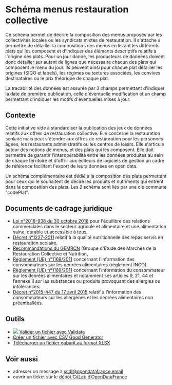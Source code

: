 <MenuSchema />

# Schéma menus restauration collective

Ce schéma permet de décrire la composition des menus proposés par les collectivités locales ou les syndicats mixtes de restauration. Il s'attache à permettre de détailler la compositions des menus en listant les différents plats qui les composent et d'indiquer des éléments descriptifs relatifs à l'origine des plats. 
Pour un jour donné, les producteurs de données doivent donc détailler sur autant de lignes que nécessaire chacun des plats qui composent le menu du jour. Ils peuvent ainsi pour chaque plat détailler les origines (SIQO et labels), les régimes ou textures associées, les convives destinataires ou le prix théorique de chaque plat.

La tracabilité des données est assurée par 3 champs permettant d'indiquer la date de première publication, celle d'éventuelle modification et un champ permettant d'indiquer les motifs d'éventuelles mises à jour.

## Contexte

Cette initiative vide à standardiser la publication des jeux de données relatifs aux offres de restauration collective. Elle concerne la restauration scolaire mais peut s'étendre aux offres de restauration pour les personnes âgées, les restaurants administratifs ou les centres de loisirs. Elle s'articule autour des notions de menus, et des plats qui les composent. 
Elle doit permettre de garantir l'interopérabilité entre les données produites au sein de chaque territoire et d'offrir aux éditeurs de logiciels de gestion un cadre de référence facilitant l'export de leurs données en open data.

Un schéma complémentaire est dédié à la composition des plats permettant pour ceux qui le souhaitent de décire les produits et nutriments qui entrent dans la composition des plats. Les 2 schéma sont liés par une clé commune "codePlat".


## Documents de cadrage juridique

* [Loi n°2018-938 du 30 octobre 2018](https://www.legifrance.gouv.fr/loda/id/JORFTEXT000037547946/#JORFARTI000037547961) pour l'équilibre des relations commerciales dans le secteur agricole et alimentaire et une alimentation saine, durable et accessible à tous.
* [Décret n°1227-2011](https://www.legifrance.gouv.fr/jorf/id/JORFTEXT000024614716/) relatif à la qualité nutritionnelle des repas servis en restauration scolaire.
* [Recommandations du GEMRCN](https://www.economie.gouv.fr/daj/recommandation-nutrition) (Groupe d'Etude des Marchés de la Restauration Collective et Nutrition,
* [Réglement (UE) n°1169/2011](https://eur-lex.europa.eu/LexUriServ/LexUriServ.do?uri=OJ:L:2011:304:0018:0063:FR:PDF) concernant l'information des consommateurs sur les denrées alimentaires (réglement INCO).
* [Règlement (UE) n°1169/2011](https://eur-lex.europa.eu/LexUriServ/LexUriServ.do?uri=OJ:L:2011:304:0018:0063:FR:PDF) concernant l’information du consommateur sur les denrées alimentaires et notamment ses articles 9, 21, 44 et l’annexe II sur les substances ou produits provoquant des allergies ou intolérances.
* [Décret n°2015-447 du 17 avril 2015](https://www.legifrance.gouv.fr/affichTexte.do?cidTexte=JORFTEXT000019735750) relatif à l’information des consommateurs sur les allergènes et les denrées alimentaires non préemballées.        

## Outils

* [![](https://scdl.opendatafrance.net/docs/assets/validata-logo-horizontal.png)](https://go.validata.fr/table-schema?schema_name=scdl.menus-collectifs) [Valider un fichier avec Validata](http://go.validata.fr/table-schema?schema_name=scdl.menus-collectifs)
* [Créer un fichier avec CSV Good Generator](https://csv-gg.etalab.studio/?schema=scdl)
* [Télécharger un fichier gabarit au format XLSX](https://git.opendatafrance.net/scdl/menus-collectifs/-/raw/master/examples/menus-collectifs_valide.xlsx?inline=false)


## Voir aussi

* adresser un message à [scdl@opendatafrance.email](mailto:scdl@opendatafrance.email?subject=menus-collectifs)
* ouvrir un ticket sur le [dépôt GitLab d’OpenDataFrance](https://git.opendatafrance.net/scdl/menus-collectifs/issues)
    
